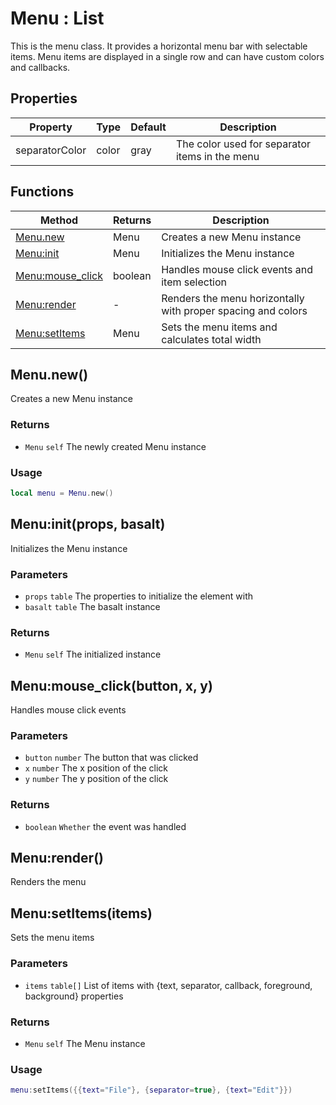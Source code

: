 # Menu : List
This is the menu class. It provides a horizontal menu bar with selectable items.
Menu items are displayed in a single row and can have custom colors and callbacks.

## Properties

|Property|Type|Default|Description|
|---|---|---|---|
|separatorColor|color|gray|The color used for separator items in the menu

## Functions

|Method|Returns|Description|
|---|---|---|
|[Menu.new](#Menu.new)|Menu|Creates a new Menu instance
|[Menu:init](#Menu:init)|Menu|Initializes the Menu instance
|[Menu:mouse_click](#Menu:mouse_click)|boolean|Handles mouse click events and item selection
|[Menu:render](#Menu:render)|-|Renders the menu horizontally with proper spacing and colors
|[Menu:setItems](#Menu:setItems)|Menu|Sets the menu items and calculates total width

## Menu.new()
Creates a new Menu instance

### Returns
* `Menu` `self` The newly created Menu instance

### Usage
 ```lua
local menu = Menu.new()
```

## Menu:init(props, basalt)
Initializes the Menu instance

### Parameters
* `props` `table` The properties to initialize the element with
* `basalt` `table` The basalt instance

### Returns
* `Menu` `self` The initialized instance

## Menu:mouse_click(button, x, y)
Handles mouse click events

### Parameters
* `button` `number` The button that was clicked
* `x` `number` The x position of the click
* `y` `number` The y position of the click

### Returns
* `boolean` `Whether` the event was handled

## Menu:render()
Renders the menu

## Menu:setItems(items)
Sets the menu items

### Parameters
* `items` `table[]` List of items with {text, separator, callback, foreground, background} properties

### Returns
* `Menu` `self` The Menu instance

### Usage
 ```lua
menu:setItems({{text="File"}, {separator=true}, {text="Edit"}})
```


